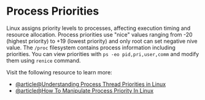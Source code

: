 # Process Priorities

Linux assigns priority levels to processes, affecting execution timing and resource allocation. Process priorities use "nice" values ranging from -20 (highest priority) to +19 (lowest priority) and only root can set negative nive value. The `/proc` filesystem contains process information including priorities. You can view priorities with `ps -eo pid,pri,user,comm` and modify them using `renice` command.

Visit the following resource to learn more:

- [@article@Understanding Process Thread Priorities in Linux](https://blogs.oracle.com/linux/post/task-priority)
- [@article@How To Manipulate Process Priority In Linux](https://www.itsmarttricks.com/how-to-manipulate-process-priority-in-linux-using-nice-and-renice-commands/)